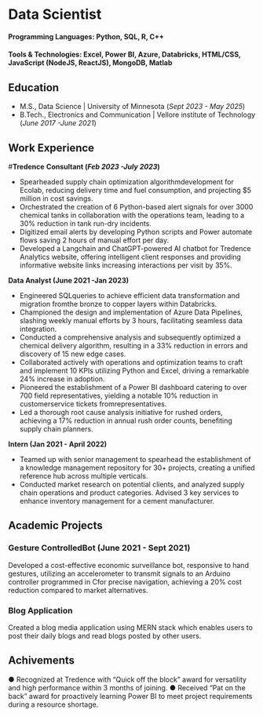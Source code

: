 # Data Scientist

#### Programming Languages: Python, SQL, R, C++
#### Tools & Technologies: Excel, Power BI, Azure, Databricks, HTML/CSS, JavaScript (NodeJS, ReactJS), MongoDB, Matlab

## Education
- M.S., Data Science | University of Minnesota (_Sept 2023 - May 2025_)	 			        		
- B.Tech., Electronics and Communication | Vellore institute of Technology (_June 2017 -June 2021_)

## Work Experience
#**Tredence**
**Consultant (_Feb 2023 -July 2023_)**
- Spearheaded supply chain optimization algorithmdevelopment for Ecolab, reducing delivery time and fuel consumption, and
projecting $5 million in cost savings.
- Orchestrated the creation of 6 Python-based alert signals for over 3000 chemical tanks in collaboration with the operations
team, leading to a 30% reduction in tank run-dry incidents.
- Digitized email alerts by developing Python scripts and Power automate flows saving 2 hours of manual effort per day.
- Developed a Langchain and ChatGPT-powered AI chatbot for Tredence Analytics website, offering intelligent client
responses and providing informative website links increasing interactions per visit by 35%.

**Data Analyst (June 2021 -Jan 2023)**
- Engineered SQLqueries to achieve efficient data transformation and migration fromthe bronze to copper layers within
Databricks.
- Championed the design and implementation of Azure Data Pipelines, slashing weekly manual efforts by 3 hours, facilitating
seamless data integration.
- Conducted a comprehensive analysis and subsequently optimized a chemical delivery algorithm, resulting in a 33% reduction
in errors and discovery of 15 new edge cases.
- Collaborated actively with operations and optimization teams to craft and implement 10 KPIs utilizing Python and Excel,
driving a remarkable 24% increase in adoption.
- Pioneered the establishment of a Power BI dashboard catering to over 700 field representatives, yielding a notable 10%
reduction in customerservice tickets fromrepresentatives.
- Led a thorough root cause analysis initiative for rushed orders, achieving a 17% reduction in annual rush order counts,
benefiting supply chain planners.

**Intern (Jan 2021 - April 2022)**
- Teamed up with senior management to spearhead the establishment of a knowledge management repository for 30+ projects,
creating a unified reference hub across multiple verticals.
- Conducted market research on potential clients, and analyzed supply chain operations and product categories. Advised 3 key
services to enhance inventory management for a cement manufacturer.

## Academic Projects
### Gesture ControlledBot (June 2021 - Sept 2021)

Developed a cost-effective economic surveillance bot, responsive to hand gestures, utilizing an accelerometer to transmit
signals to an Arduino controller programmed in Cfor precise navigation, achieving a 20% cost reduction compared to market
alternatives.

### Blog Application
Created a blog media application using MERN stack which enables users to post their daily blogs and read blogs posted by
other users.

## Achivements
● Recognized at Tredence with “Quick off the block” award for versatility and high performance within 3 months of joining.
● Received “Pat on the back” award for proactively learning Power BI to meet project requirements during a resource shortage.


